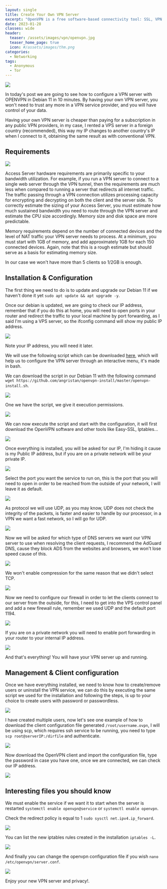 ```yaml
---
layout: single
title: Create Your Own VPN Server
excerpt: "OpenVPN is a free software-based connectivity tool: SSL, VPN Virtual Private Network. OpenVPN offers point-to-point connectivity with hierarchical validation of remotely connected users and hosts."
date: 2023-01-28
classes: wide
header:
  teaser: /assets/images/vpn/openvpn.jpg
  teaser_home_page: true
  icon: #/assets/images/thm.png
categories:
  - Networking
tags:
  - Anonymous
  - Tor
---
```


![](/assets/images/vpn/banner.png)

In today's post we are going to see how to configure a VPN server with OPENVPN in Debian 11 in 10 minutes. By having your own VPN server, you won't need to trust any more in a VPN service provider, and you will have control of your data.

Having your own VPN server is cheaper than paying for a subscription in any public VPN providers, in my case, I rented a VPS server in a foreign country (recommended), this way my IP changes to another country's IP when I connect to it, obtaining the same result as with conventional VPN. 

## Requirements 

![](/assets/images/vpn/Requirements.png)

Access Server hardware requirements are primarily specific to your bandwidth utilization. For example, if you run a VPN server to connect to a single web server through the VPN tunnel, then the requirements are much less when compared to running a server that redirects all internet traffic. The traffic passing through a VPN connection utilizes processing capacity for encrypting and decrypting on both the client and the server side. To correctly estimate the sizing of your Access Server, you must estimate how much sustained bandwidth you need to route through the VPN server and estimate the CPU size accordingly. Memory size and disk space are more predictable.

Memory requirements depend on the number of connected devices and the level of NAT traffic your VPN server needs to process. At a minimum, you must start with 1GB of memory, and add approximately 1GB for each 150 connected devices. Again, note that this is a rough estimate but should serve as a basis for estimating memory size.

In our case we won't have more than 5 clients so 1/2GB is enough.

## Installation & Configuration

The first thing we need to do is to update and upgrade our Debian 11 if we haven't done it yet `sudo apt update && apt upgrade -y`.

Once our debian is updated, we are going to check our IP address, remember that if you do this at home, you will need to open ports in your router and redirect the traffic to your local machine by port forwarding, as I said I'm using a VPS server, so the ifconfig command will show my public IP address.

![](/assets/images/vpn/IP.png)

Note your IP address, you will need it later.

We will use the following script which can be downloaded [here](https://github.com/angristan/openvpn-install), which will help us to configure the VPN server through an interactive menu, it's made in bash.

We can download the script in our Debian 11 with the following command `wget https://github.com/angristan/openvpn-install/master/openvpn-install.sh`. 

![](/assets/images/vpn/wget.png)

One we have the script, we give it execution permissions.

![](/assets/images/vpn/chmod.png)

We can now execute the script and start with the configuration, it will first download the OpenVPN software and other tools like Easy-SSL, Iptables...

![](/assets/images/vpn/installer.PNG)

Once everything is installed, you will be asked for our IP, I'm hiding it cause is my Public IP address, but if you are on a private network will be your private IP. 

![](/assets/images/vpn/IP.PNG)

Select the port you want the service to run on, this is the port that you will need to open in order to be reached from the outside of your network, I will leave it as default.

![](/assets/images/vpn/Port.PNG)

As protocol we will use UDP, as you may know, UDP does not check the integrity of the packets, is faster and easier to handle by our processor, in a VPN we want a fast network, so I will go for UDP. 

![](/assets/images/vpn/udp.PNG)

Now we will be asked for which type of DNS servers we want our VPN server to use when resolving the client requests, I recommend the AdGuard DNS, cause they block ADS from the websites and browsers, we won't lose speed cause of this. 

![](/assets/images/vpn/DNS.PNG)

We won't enable compression for the same reason that we didn't select TCP.

![](/assets/images/vpn/compress.PNG)

Now we need to configure our firewall in order to let the clients connect to our server from the outside, for this, I need to get into the VPS control panel and add a new firewall rule, remember we used UDP and the default port 1194.

![](/assets/images/vpn/firewall.png)

If you are on a private network you will need to enable port forwarding in your router to your internal IP address.

![](/assets/images/vpn/router.png)

And that's everything! You will have your VPN server up and running.

## Management & Client configuration

Once we have everything installed, we need to know how to create/remove users or uninstall the VPN service, we can do this by executing the same script we used for the installation and following the steps, is up to your choice to create users with password or passwordless.

![](/assets/images/vpn/user.png)

I have created multiple users, now let's see one example of how to download the client configuration file generated `/root/username.ovpn`, I will be using scp, which requires ssh service to be running, you need to type `scp root@serverIP:/dirfile` and authenticate.

![](/assets/images/vpn/download.png)

Now download the OpenVPN client and import the configuration file, type the password in case you have one, once we are connected, we can check our IP address.

![](/assets/images/vpn/clientconnect.png)

## Interesting files you should know

We must enable the service if we want it to start when the server is restarted `systemctl enable openvpn@service` or `systemctl enable openvpn`.

Check the redirect policy is equal to 1 `sudo sysctl net.ipv4.ip_forward`.

![](/assets/images/vpn/forward.png)

You can list the new iptables rules created in the installation `iptables -L`.

![](/assets/images/vpn/iptables.png)

And finally you can change the openvpn configuration file if you wish `nano /etc/openvpn/server.conf`.

![](/assets/images/vpn/Configfile.PNG)

Enjoy your new VPN server and privacy!.